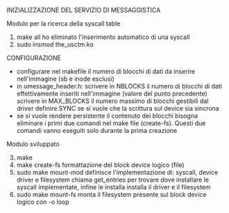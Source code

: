 INIZIALIZZAZIONE DEL SERVIZIO DI MESSAGGISTICA

Modulo per la ricerca della syscall table

1) make all                                 ho eliminato l'inserimento automatico di una syscall
2) sudo insmod the_usctm.ko

CONFIGURAZIONE
* configurare nel makefile il numero di blocchi di dati da inserire nell'immagine (sb e inode esclusi)
* in umessage_header.h: scrivere in NBLOCKS il numero di blocchi di dati effettivamente inseriti nell'immagine (valore del punto precedente)
                        scrivere in MAX_BLOCKS il numero massimo di blocchi gestibili dal driver
                        definire SYNC se si vuole che la scrittura sul device sia sincrona
* se si vuole rendere persistente il contenuto dei blocchi bisogna eliminare i primi due comandi nel make file (create-fs). Questi due comandi
  vanno eseguiti solo durante la prima creazione

Modulo sviluppato

3) make 
4) make create-fs                           formattazione del block device logico (file)
5) sudo make mount-mod                      definisce l'implementazione di: syscall, device driver e filesystem
                                            chiama get_entries per trovare dove installare le syscall implementate, infine le installa
                                            installa il driver e il filesystem
6) sudo make mount-fs                       monta il filesystem presente sul block device logico con -o loop
